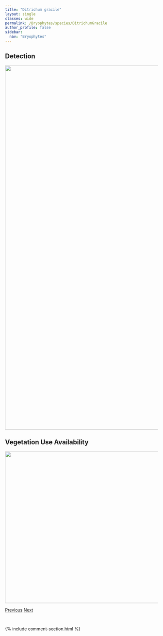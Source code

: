 ```yaml
---
title: "Ditrichum gracile"
layout: single
classes: wide
permalink: /Bryophytes/species/DitrichumGracile
author_profile: false
sidebar:
  nav: "Bryophytes"
---
```


<h2>Detection</h2>

<a href="https://drive.google.com/uc?export=view&id=13ZT27ME5m6XBOJrOXWqNK63UzQyuNjSV">
<img src="https://drive.google.com/uc?export=view&id=13ZT27ME5m6XBOJrOXWqNK63UzQyuNjSV" height = "1200" width = "800">
</a>


<h2>Vegetation Use Availability</h2>

<a href="https://drive.google.com/uc?export=view&id=1mtuLrv3UwnTrJ0FhFTYuL73i6N2W1trQ">
<img src="https://drive.google.com/uc?export=view&id=1mtuLrv3UwnTrJ0FhFTYuL73i6N2W1trQ" height = "500" width = "1000">
</a>


<a href="/DevelopmentWebsite/Bryophytes/species/DistichiumInclinatum" class="pagination--pager" title="Distichium inclinatum">Previous</a> <a href="/DevelopmentWebsite/Bryophytes/species/DrepanocladusSordidus" class="pagination--pager" title="Drepanocladus sordidus">Next</a>

<p>&nbsp;</p>

{% include comment-section.html %}
